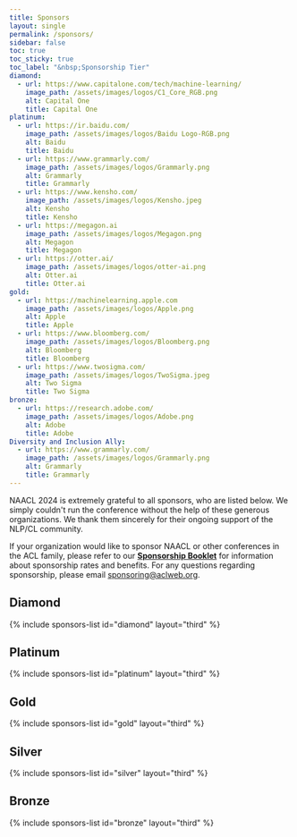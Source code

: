 ```yaml
---
title: Sponsors
layout: single
permalink: /sponsors/
sidebar: false
toc: true
toc_sticky: true
toc_label: "&nbsp;Sponsorship Tier"
diamond:
  - url: https://www.capitalone.com/tech/machine-learning/
    image_path: /assets/images/logos/C1_Core_RGB.png
    alt: Capital One
    title: Capital One
platinum:
  - url: https://ir.baidu.com/
    image_path: /assets/images/logos/Baidu Logo-RGB.png
    alt: Baidu
    title: Baidu
  - url: https://www.grammarly.com/
    image_path: /assets/images/logos/Grammarly.png
    alt: Grammarly
    title: Grammarly
  - url: https://www.kensho.com/
    image_path: /assets/images/logos/Kensho.jpeg
    alt: Kensho
    title: Kensho
  - url: https://megagon.ai
    image_path: /assets/images/logos/Megagon.png
    alt: Megagon
    title: Megagon
  - url: https://otter.ai/
    image_path: /assets/images/logos/otter-ai.png
    alt: Otter.ai
    title: Otter.ai
gold:
  - url: https://machinelearning.apple.com
    image_path: /assets/images/logos/Apple.png
    alt: Apple
    title: Apple
  - url: https://www.bloomberg.com/
    image_path: /assets/images/logos/Bloomberg.png
    alt: Bloomberg
    title: Bloomberg
  - url: https://www.twosigma.com/
    image_path: /assets/images/logos/TwoSigma.jpeg
    alt: Two Sigma
    title: Two Sigma
bronze:
  - url: https://research.adobe.com/
    image_path: /assets/images/logos/Adobe.png
    alt: Adobe
    title: Adobe
Diversity and Inclusion Ally:
  - url: https://www.grammarly.com/
    image_path: /assets/images/logos/Grammarly.png
    alt: Grammarly
    title: Grammarly
---
```


NAACL 2024 is extremely grateful to all sponsors, who are listed below. 
We simply couldn't run the conference without the help of these generous organizations. 
We thank them sincerely for their ongoing support of the NLP/CL community.

If your organization would like to sponsor NAACL or other conferences in the ACL family, 
please refer to our [**Sponsorship Booklet**](/downloads/Sponsorship-2024-booklet.pdf) 
for information about sponsorship rates and benefits. 
For any questions regarding sponsorship, please email [sponsoring@aclweb.org](mailto:sponsoring@aclweb.org ). 

<style>
.sponsors-list { justify-content: flex-start; }
.sponsors-list > a {
  display: flex;
  flex-direction: row;
  justify-content: center;
  background-color: #fff;
  border: 1px solid #d3d3d3;
  border-radius: 5px;
  align-items: center;
  margin: 0.2em;
  padding: 0.5em;
  text-align: center;
}
.sponsors-list a { text-decoration: none; }
.sponsors-list > a > .dummy-padding { margin-top: 100%; }
.sponsors-list > a > img { margin: 0; }
.sponsors-list > a:hover { box-shadow: 0 0 10px #00000044; }
.sponsors-list > a:hover > img { box-shadow: none !important; }
</style>

## Diamond

{% include sponsors-list id="diamond" layout="third" %}

## Platinum

{% include sponsors-list id="platinum" layout="third" %}

## Gold

{% include sponsors-list id="gold" layout="third" %}

## Silver

{% include sponsors-list id="silver" layout="third" %}

## Bronze

{% include sponsors-list id="bronze" layout="third" %}

